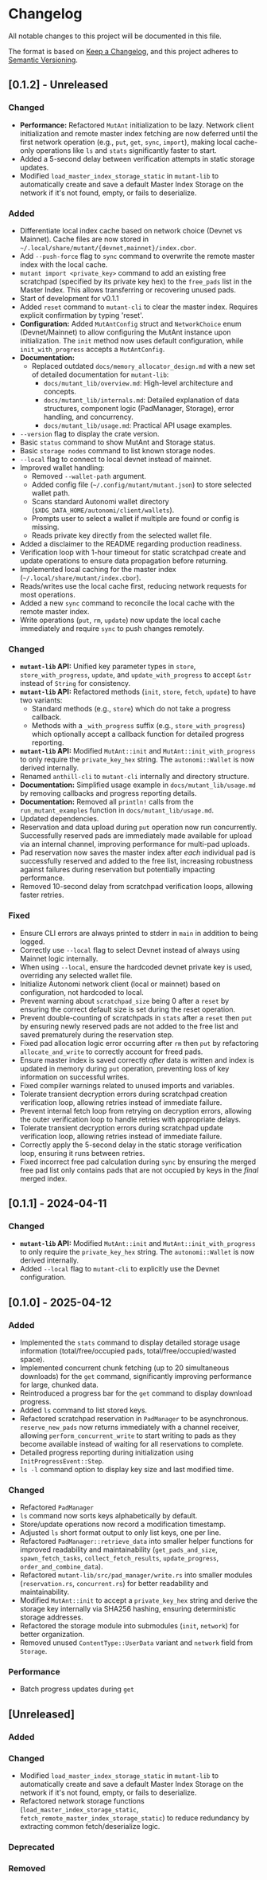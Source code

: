 # Changelog

All notable changes to this project will be documented in this file.

The format is based on [Keep a Changelog](https://keepachangelog.com/en/1.0.0/),
and this project adheres to [Semantic Versioning](https://semver.org/spec/v2.0.0.html).

## [0.1.2] - Unreleased

### Changed
- **Performance:** Refactored `MutAnt` initialization to be lazy. Network client initialization and remote master index fetching are now deferred until the first network operation (e.g., `put`, `get`, `sync`, `import`), making local cache-only operations like `ls` and `stats` significantly faster to start.
- Added a 5-second delay between verification attempts in static storage updates.
- Modified `load_master_index_storage_static` in `mutant-lib` to automatically create and save a default Master Index Storage on the network if it's not found, empty, or fails to deserialize.

### Added
- Differentiate local index cache based on network choice (Devnet vs Mainnet). Cache files are now stored in `~/.local/share/mutant/{devnet,mainnet}/index.cbor`.
- Add `--push-force` flag to `sync` command to overwrite the remote master index with the local cache.
- `mutant import <private_key>` command to add an existing free scratchpad (specified by its private key hex) to the `free_pads` list in the Master Index. This allows transferring or recovering unused pads.
- Start of development for v0.1.1
- Added `reset` command to `mutant-cli` to clear the master index. Requires explicit confirmation by typing 'reset'.
- **Configuration:** Added `MutAntConfig` struct and `NetworkChoice` enum (Devnet/Mainnet) to allow configuring the MutAnt instance upon initialization. The `init` method now uses default configuration, while `init_with_progress` accepts a `MutAntConfig`.
- **Documentation:**
    - Replaced outdated `docs/memory_allocator_design.md` with a new set of detailed documentation for `mutant-lib`:
        - `docs/mutant_lib/overview.md`: High-level architecture and concepts.
        - `docs/mutant_lib/internals.md`: Detailed explanation of data structures, component logic (PadManager, Storage), error handling, and concurrency.
        - `docs/mutant_lib/usage.md`: Practical API usage examples.
- `--version` flag to display the crate version.
- Basic `status` command to show MutAnt and Storage status.
- Basic `storage nodes` command to list known storage nodes.
- `--local` flag to connect to local devnet instead of mainnet.
- Improved wallet handling:
  - Removed `--wallet-path` argument.
  - Added config file (`~/.config/mutant/mutant.json`) to store selected wallet path.
  - Scans standard Autonomi wallet directory (`$XDG_DATA_HOME/autonomi/client/wallets`).
  - Prompts user to select a wallet if multiple are found or config is missing.
  - Reads private key directly from the selected wallet file.
- Added a disclaimer to the README regarding production readiness.
- Verification loop with 1-hour timeout for static scratchpad create and update operations to ensure data propagation before returning.
- Implemented local caching for the master index (`~/.local/share/mutant/index.cbor`).
- Reads/writes use the local cache first, reducing network requests for most operations.
- Added a new `sync` command to reconcile the local cache with the remote master index.
- Write operations (`put`, `rm`, `update`) now update the local cache immediately and require `sync` to push changes remotely.

### Changed
- **`mutant-lib` API:** Unified key parameter types in `store`, `store_with_progress`, `update`, and `update_with_progress` to accept `&str` instead of `String` for consistency.
- **`mutant-lib` API:** Refactored methods (`init`, `store`, `fetch`, `update`) to have two variants:
    - Standard methods (e.g., `store`) which do not take a progress callback.
    - Methods with a `_with_progress` suffix (e.g., `store_with_progress`) which optionally accept a callback function for detailed progress reporting.
- **`mutant-lib` API:** Modified `MutAnt::init` and `MutAnt::init_with_progress` to only require the `private_key_hex` string. The `autonomi::Wallet` is now derived internally.
- Renamed `anthill-cli` to `mutant-cli` internally and directory structure.
- **Documentation:** Simplified usage example in `docs/mutant_lib/usage.md` by removing callbacks and progress reporting details.
- **Documentation:** Removed all `println!` calls from the `run_mutant_examples` function in `docs/mutant_lib/usage.md`.
- Updated dependencies.
- Reservation and data upload during `put` operation now run concurrently. Successfully reserved pads are immediately made available for upload via an internal channel, improving performance for multi-pad uploads.
- Pad reservation now saves the master index after *each* individual pad is successfully reserved and added to the free list, increasing robustness against failures during reservation but potentially impacting performance.
- Removed 10-second delay from scratchpad verification loops, allowing faster retries.

### Fixed
- Ensure CLI errors are always printed to stderr in `main` in addition to being logged.
- Correctly use `--local` flag to select Devnet instead of always using Mainnet logic internally.
- When using `--local`, ensure the hardcoded devnet private key is used, overriding any selected wallet file.
- Initialize Autonomi network client (local or mainnet) based on configuration, not hardcoded to local.
- Prevent warning about `scratchpad_size` being 0 after a `reset` by ensuring the correct default size is set during the reset operation.
- Prevent double-counting of scratchpads in `stats` after a `reset` then `put` by ensuring newly reserved pads are not added to the free list and saved prematurely during the reservation step.
- Fixed pad allocation logic error occurring after `rm` then `put` by refactoring `allocate_and_write` to correctly account for freed pads.
- Ensure master index is saved correctly *after* data is written and index is updated in memory during `put` operation, preventing loss of key information on successful writes.
- Fixed compiler warnings related to unused imports and variables.
- Tolerate transient decryption errors during scratchpad creation verification loop, allowing retries instead of immediate failure.
- Prevent internal fetch loop from retrying on decryption errors, allowing the outer verification loop to handle retries with appropriate delays.
- Tolerate transient decryption errors during scratchpad update verification loop, allowing retries instead of immediate failure.
- Correctly apply the 5-second delay in the static storage verification loop, ensuring it runs between retries.
- Fixed incorrect free pad calculation during `sync` by ensuring the merged free pad list only contains pads that are not occupied by keys in the *final* merged index.

## [0.1.1] - 2024-04-11

### Changed
- **`mutant-lib` API:** Modified `MutAnt::init` and `MutAnt::init_with_progress` to only require the `private_key_hex` string. The `autonomi::Wallet` is now derived internally.
- Added `--local` flag to `mutant-cli` to explicitly use the Devnet configuration.

## [0.1.0] - 2025-04-12

### Added

- Implemented the `stats` command to display detailed storage usage information (total/free/occupied pads, total/free/occupied/wasted space).
- Implemented concurrent chunk fetching (up to 20 simultaneous downloads) for the `get` command, significantly improving performance for large, chunked data.
- Reintroduced a progress bar for the `get` command to display download progress.
- Added `ls` command to list stored keys.
- Refactored scratchpad reservation in `PadManager` to be asynchronous. `reserve_new_pads` now returns immediately with a channel receiver, allowing `perform_concurrent_write` to start writing to pads as they become available instead of waiting for all reservations to complete.
- Detailed progress reporting during initialization using `InitProgressEvent::Step`.
- `ls -l` command option to display key size and last modified time.

### Changed

- Refactored `PadManager`
- `ls` command now sorts keys alphabetically by default.
- Store/update operations now record a modification timestamp.
- Adjusted `ls` short format output to only list keys, one per line.
- Refactored `PadManager::retrieve_data` into smaller helper functions for improved readability and maintainability (`get_pads_and_size`, `spawn_fetch_tasks`, `collect_fetch_results`, `update_progress`, `order_and_combine_data`).
- Refactored `mutant-lib/src/pad_manager/write.rs` into smaller modules (`reservation.rs`, `concurrent.rs`) for better readability and maintainability.
- Modified `MutAnt::init` to accept a `private_key_hex` string and derive the storage key internally via SHA256 hashing, ensuring deterministic storage addresses.
- Refactored the storage module into submodules (`init`, `network`) for better organization.
- Removed unused `ContentType::UserData` variant and `network` field from `Storage`.

### Performance

- Batch progress updates during `get`

## [Unreleased]

### Added

### Changed
- Modified `load_master_index_storage_static` in `mutant-lib` to automatically create and save a default Master Index Storage on the network if it's not found, empty, or fails to deserialize.
- Refactored network storage functions (`load_master_index_storage_static`, `fetch_remote_master_index_storage_static`) to reduce redundancy by extracting common fetch/deserialize logic.

### Deprecated

### Removed
